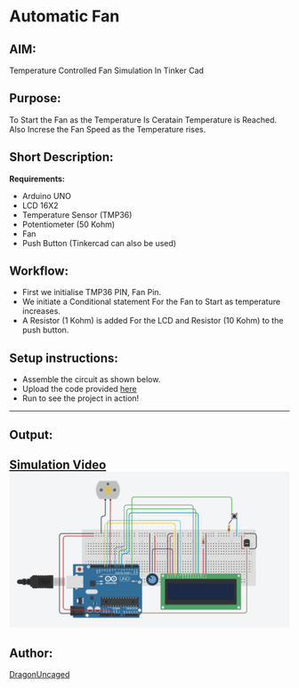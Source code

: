# Automatic Fan
## AIM:
Temperature Controlled Fan Simulation In Tinker Cad

## Purpose:
To Start the Fan as the Temperature Is Ceratain Temperature is Reached. Also Increse the Fan Speed as the Temperature rises.

## Short Description:
**Requirements:**
- Arduino UNO
- LCD 16X2
- Temperature Sensor (TMP36)
- Potentiometer (50 Kohm)
- Fan
- Push Button
(Tinkercad can also be used)

## Workflow:
- First we initialise TMP36 PIN, Fan Pin.
- We initiate a Conditional statement For the Fan to Start as temperature increases.
- A Resistor (1 Kohm) is added For the LCD and Resistor (10 Kohm) to the push button.

## Setup instructions:
- Assemble the circuit as shown below.
- Upload the code provided [here]()
- Run to see the project in action!
------------
## Output:
[Simulation Video](./Images/preview.mp4)
![Tinkercad Circuit](./Images/preview1.jpg)
------------

## Author:
[DragonUncaged](https://github.com/dragonuncaged)
